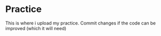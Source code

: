 # Practice
This is where i upload my practice.
Commit changes if the code can be improved (which it will need)
